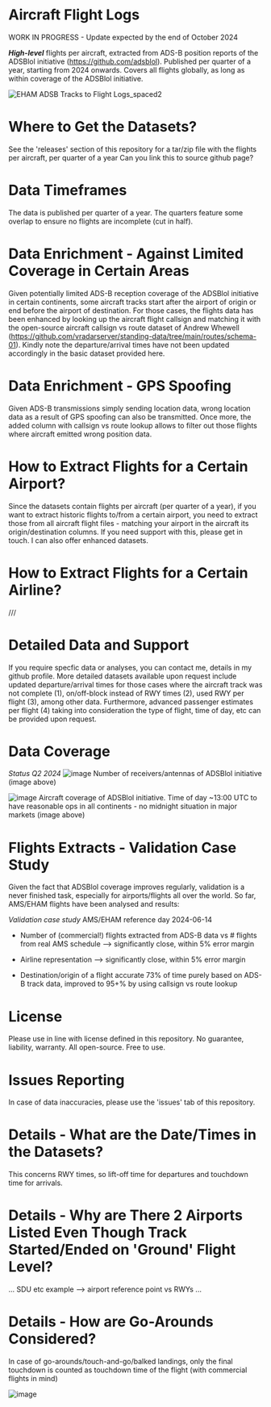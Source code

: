 # Aircraft Flight Logs

WORK IN PROGRESS - Update expected by the end of October 2024

**_High-level_** flights per aircraft, extracted from ADS-B position reports of the ADSBlol initiative (https://github.com/adsblol).
Published per quarter of a year, starting from 2024 onwards. Covers all flights globally, as long as within coverage of the ADSBlol initiative.

![EHAM ADSB Tracks to Flight Logs_spaced2](https://github.com/user-attachments/assets/c5f20d82-a135-4389-a926-6f21b0f47f79)


# Where to Get the Datasets?
See the 'releases' section of this repository for a tar/zip file with the flights per aircraft, per quarter of a year
Can you link this to source github page?


# Data Timeframes
The data is published per quarter of a year. The quarters feature some overlap to ensure no flights are incomplete (cut in half).


# Data Enrichment - Against Limited Coverage in Certain Areas
Given potentially limited ADS-B reception coverage of the ADSBlol initiative in certain continents, some aircraft tracks start after the airport of origin or end before the airport of destination. For those cases, the flights data has been enhanced by looking up the aircraft flight callsign and matching it with the open-source aircraft callsign vs route dataset of Andrew Whewell (https://github.com/vradarserver/standing-data/tree/main/routes/schema-01). Kindly note the departure/arrival times have not been updated accordingly in the basic dataset provided here.


# Data Enrichment - GPS Spoofing
Given ADS-B transmissions simply sending location data, wrong location data as a result of GPS spoofing can also be transmitted. Once more, the added column with callsign vs route lookup allows to filter out those flights where aircraft emitted wrong position data.


# How to Extract Flights for a Certain Airport?
Since the datasets contain flights per aircraft (per quarter of a year), if you want to extract historic flights to/from a certain airport, you need to extract those from all aircraft flight files - matching your airport in the aircraft its origin/destination columns. If you need support with this, please get in touch. I can also offer enhanced datasets.


# How to Extract Flights for a Certain Airline?
///


# Detailed Data and Support
If you require specfic data or analyses, you can contact me, details in my github profile. More detailed datasets available upon request include updated departure/arrival times for those cases where the aircraft track was not complete (1), on/off-block instead of RWY times (2), used RWY per flight (3), among other data. Furthermore, advanced passenger estimates per flight (4) taking into consideration the type of flight, time of day, etc can be provided upon request.


# Data Coverage
_Status Q2 2024_
![image](https://github.com/user-attachments/assets/92117619-ecc2-48f3-bc73-07407cca4445)
Number of receivers/antennas of ADSBlol initiative (image above)

![image](https://github.com/user-attachments/assets/b96a126c-00aa-4076-9882-f5a84669eb13)
Aircraft coverage of ADSBlol initiative. Time of day ~13:00 UTC to have reasonable ops in all continents - no midnight situation in major markets (image above)


# Flights Extracts - Validation Case Study
Given the fact that ADSBlol coverage improves regularly, validation is a never finished task, especially for airports/flights all over the world.
So far, AMS/EHAM flights have been analysed and results:

_Validation case study_
AMS/EHAM reference day 2024-06-14

- Number of (commercial!) flights extracted from ADS-B data vs # flights from real AMS schedule --> significantly close, within 5% error margin

- Airline representation --> significantly close, within 5% error margin

- Destination/origin of a flight accurate 73% of time purely based on ADS-B track data, improved to 95+% by using callsign vs route lookup


# License
Please use in line with license defined in this repository. No guarantee, liability, warranty. All open-source. Free to use.


# Issues Reporting
In case of data inaccuracies, please use the 'issues' tab of this repository.


# Details - What are the Date/Times in the Datasets?
This concerns RWY times, so lift-off time for departures and touchdown time for arrivals.


# Details - Why are There 2 Airports Listed Even Though Track Started/Ended on 'Ground' Flight Level?
... SDU etc example --> airport reference point vs RWYs ...


# Details - How are Go-Arounds Considered?
In case of go-arounds/touch-and-go/balked landings, only the final touchdown is counted as touchdown time of the flight (with commercial flights in mind)

![image](https://github.com/user-attachments/assets/96de9c02-a204-4d1e-8198-3cb0069e93e2)
